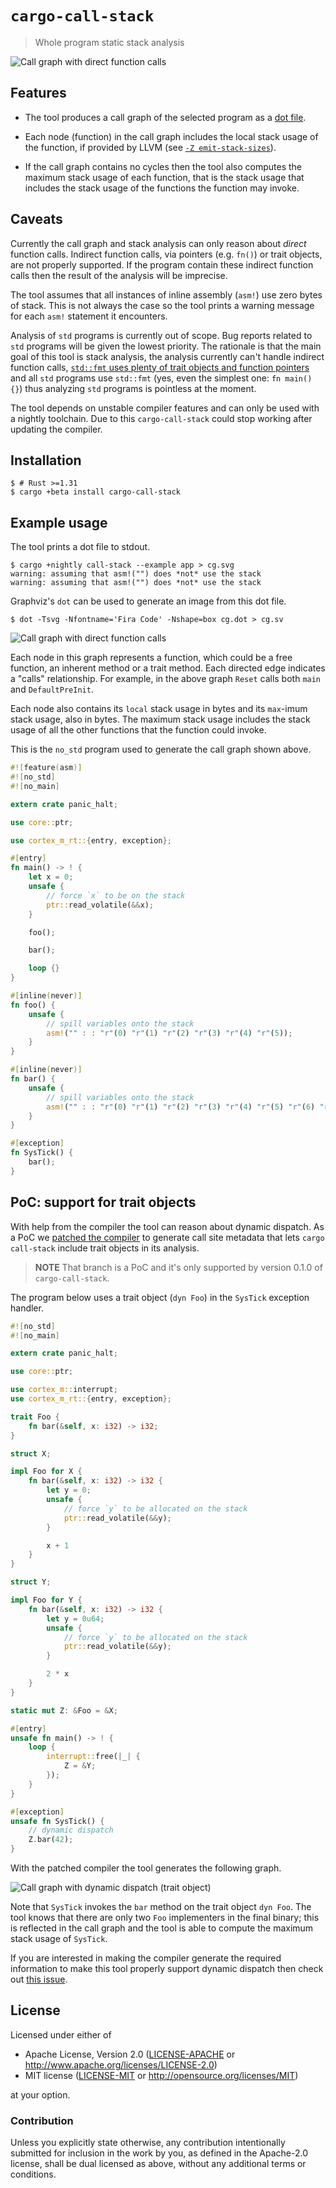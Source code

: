 # `cargo-call-stack`

> Whole program static stack analysis

![Call graph with direct function calls](assets/direct.png)

## Features

- The tool produces a call graph of the selected program as a [dot file].

[dot file]: https://www.graphviz.org/doc/info/lang.html

- Each node (function) in the call graph includes the local stack usage of the
  function, if provided by LLVM (see [`-Z emit-stack-sizes`]).

[`-Z emit-stack-sizes`]: https://doc.rust-lang.org/nightly/unstable-book/compiler-flags/emit-stack-sizes.html

- If the call graph contains no cycles then the tool also computes the maximum
  stack usage of each function, that is the stack usage that includes the stack
  usage of the functions the function may invoke.

## Caveats

Currently the call graph and stack analysis can only reason about *direct*
function calls. Indirect function calls, via pointers (e.g. `fn()`) or trait
objects, are not properly supported. If the program contain these indirect
function calls then the result of the analysis will be imprecise.

The tool assumes that all instances of inline assembly (`asm!`) use zero bytes
of stack. This is not always the case so the tool prints a warning message
for each `asm!` statement it encounters.

Analysis of `std` programs is currently out of scope. Bug reports related to
`std` programs will be given the lowest priority. The rationale is that the
main goal of this tool is stack analysis, the analysis currently can't
handle indirect function calls, [`std::fmt` uses plenty of trait objects and
function pointers][fmt] and all `std` programs use `std::fmt` (yes, even the
simplest one: `fn main() {}`) thus analyzing `std` programs is pointless at the
moment.

[fmt]: https://japaric.github.io/cargo-call-stack/fmt.svg

The tool depends on unstable compiler features and can only be used with a
nightly toolchain. Due to this `cargo-call-stack` could stop working after
updating the compiler.

## Installation

``` console
$ # Rust >=1.31
$ cargo +beta install cargo-call-stack
```

## Example usage

The tool prints a dot file to stdout.

``` console
$ cargo +nightly call-stack --example app > cg.svg
warning: assuming that asm!("") does *not* use the stack
warning: assuming that asm!("") does *not* use the stack
```

Graphviz's `dot` can be used to generate an image from this dot file.

``` console
$ dot -Tsvg -Nfontname='Fira Code' -Nshape=box cg.dot > cg.sv
```

![Call graph with direct function calls](assets/direct.png)

Each node in this graph represents a function, which could be a free function,
an inherent method or a trait method. Each directed edge indicates a "calls"
relationship. For example, in the above graph `Reset` calls both `main` and
`DefaultPreInit`.

Each node also contains its `local` stack usage in bytes and its `max`-imum
stack usage, also in bytes. The maximum stack usage includes the stack usage of
all the other functions that the function could invoke.

This is the `no_std` program used to generate the call graph shown above.

``` rust
#![feature(asm)]
#![no_std]
#![no_main]

extern crate panic_halt;

use core::ptr;

use cortex_m_rt::{entry, exception};

#[entry]
fn main() -> ! {
    let x = 0;
    unsafe {
        // force `x` to be on the stack
        ptr::read_volatile(&&x);
    }

    foo();

    bar();

    loop {}
}

#[inline(never)]
fn foo() {
    unsafe {
        // spill variables onto the stack
        asm!("" : : "r"(0) "r"(1) "r"(2) "r"(3) "r"(4) "r"(5));
    }
}

#[inline(never)]
fn bar() {
    unsafe {
        // spill variables onto the stack
        asm!("" : : "r"(0) "r"(1) "r"(2) "r"(3) "r"(4) "r"(5) "r"(6) "r"(7));
    }
}

#[exception]
fn SysTick() {
    bar();
}
```

## PoC: support for trait objects

With help from the compiler the tool can reason about dynamic dispatch. As a PoC
we [patched the compiler] to generate call site metadata that lets `cargo
call-stack` include trait objects in its analysis.

> **NOTE** That branch is a PoC and it's only supported by version 0.1.0 of
> `cargo-call-stack`.

[patched the compiler]: https://github.com/japaric/rust/tree/metadata-poc-do-not-delete

The program below uses a trait object (`dyn Foo`) in the `SysTick` exception
handler.

``` rust
#![no_std]
#![no_main]

extern crate panic_halt;

use core::ptr;

use cortex_m::interrupt;
use cortex_m_rt::{entry, exception};

trait Foo {
    fn bar(&self, x: i32) -> i32;
}

struct X;

impl Foo for X {
    fn bar(&self, x: i32) -> i32 {
        let y = 0;
        unsafe {
            // force `y` to be allocated on the stack
            ptr::read_volatile(&&y);
        }

        x + 1
    }
}

struct Y;

impl Foo for Y {
    fn bar(&self, x: i32) -> i32 {
        let y = 0u64;
        unsafe {
            // force `y` to be allocated on the stack
            ptr::read_volatile(&&y);
        }

        2 * x
    }
}

static mut Z: &Foo = &X;

#[entry]
unsafe fn main() -> ! {
    loop {
        interrupt::free(|_| {
            Z = &Y;
        });
    }
}

#[exception]
unsafe fn SysTick() {
    // dynamic dispatch
    Z.bar(42);
}
```

With the patched compiler the tool generates the following graph.

![Call graph with dynamic dispatch (trait object)](assets/dyn.png)

Note that `SysTick` invokes the `bar` method on the trait object `dyn Foo`. The
tool knows that there are only two `Foo` implementers in the final binary; this
is reflected in the call graph and the tool is able to compute the maximum stack
usage of `SysTick`.

If you are interested in making the compiler generate the required information
to make this tool properly support dynamic dispatch then check out [this issue].

[this issue]: https://github.com/japaric/cargo-call-stack/issues/1

## License

Licensed under either of

- Apache License, Version 2.0 ([LICENSE-APACHE](LICENSE-APACHE) or
  http://www.apache.org/licenses/LICENSE-2.0)
- MIT license ([LICENSE-MIT](LICENSE-MIT) or http://opensource.org/licenses/MIT)

at your option.

### Contribution

Unless you explicitly state otherwise, any contribution intentionally submitted
for inclusion in the work by you, as defined in the Apache-2.0 license, shall be
dual licensed as above, without any additional terms or conditions.
